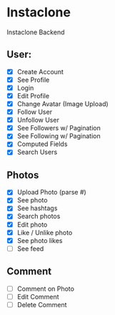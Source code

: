 # Instaclone

Instaclone Backend

## User:

- [x] Create Account
- [x] See Profile
- [x] Login
- [x] Edit Profile
- [x] Change Avatar (Image Upload)
- [x] Follow User
- [x] Unfollow User
- [x] See Followers w/ Pagination
- [x] See Following w/ Pagination
- [x] Computed Fields
- [x] Search Users

## Photos

- [x] Upload Photo (parse #)
- [x] See photo
- [x] See hashtags
- [x] Search photos
- [x] Edit photo
- [x] Like / Unlike photo
- [x] See photo likes
- [ ] See feed

## Comment

- [ ] Comment on Photo
- [ ] Edit Comment
- [ ] Delete Comment
